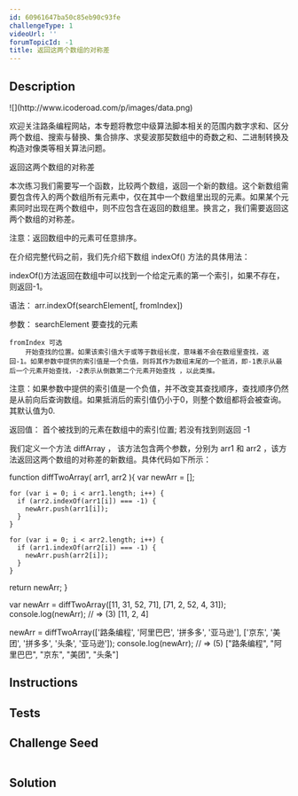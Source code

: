 ```yaml
---
id: 60961647ba50c85eb90c93fe
challengeType: 1
videoUrl: ''
forumTopicId: -1
title: 返回这两个数组的对称差
---
```


## Description
<section id='description'>
![](http://www.icoderoad.com/p/images/data.png)

欢迎关注路条编程网站，本专题将教您中级算法脚本相关的范围内数字求和、区分两个数组、搜索与替换、集合排序、求斐波那契数组中的奇数之和、二进制转换及构造对像类等相关算法问题。

返回这两个数组的对称差

本次练习我们需要写一个函数，比较两个数组，返回一个新的数组。这个新数组需要包含传入的两个数组所有元素中，仅在其中一个数组里出现的元素。如果某个元素同时出现在两个数组中，则不应包含在返回的数组里。换言之，我们需要返回这两个数组的对称差。

注意：返回数组中的元素可任意排序。


在介绍完整代码之前，我们先介绍下数组 indexOf() 方法的具体用法：

indexOf()方法返回在数组中可以找到一个给定元素的第一个索引，如果不存在，则返回-1。

语法：
arr.indexOf(searchElement[, fromIndex])

参数：
	searchElement
		要查找的元素

	fromIndex 可选
		开始查找的位置。如果该索引值大于或等于数组长度，意味着不会在数组里查找，返回-1。如果参数中提供的索引值是一个负值，则将其作为数组末尾的一个抵消，即-1表示从最后一个元素开始查找，-2表示从倒数第二个元素开始查找 ，以此类推。 

注意：如果参数中提供的索引值是一个负值，并不改变其查找顺序，查找顺序仍然是从前向后查询数组。如果抵消后的索引值仍小于0，则整个数组都将会被查询。其默认值为0.

返回值：
首个被找到的元素在数组中的索引位置; 若没有找到则返回 -1


我们定义一个方法 diffArray ， 该方法包含两个参数，分别为 arr1 和 arr2 ，该方法返回这两个数组的对称差的新数组。具体代码如下所示：

function  diffTwoArray( arr1, arr2 ){
	var newArr = [];

    for (var i = 0; i < arr1.length; i++) {
      if (arr2.indexOf(arr1[i]) === -1) {
        newArr.push(arr1[i]);
      }
    }

    for (var i = 0; i < arr2.length; i++) {
      if (arr1.indexOf(arr2[i]) === -1) {
        newArr.push(arr2[i]);
      }
    }

  return newArr;
}

var newArr = diffTwoArray([11, 31, 52, 71], [71, 2, 52, 4, 31]);
console.log(newArr);
// => (3) [11, 2, 4]

newArr = diffTwoArray(['路条编程', '阿里巴巴', '拼多多', '亚马逊'], ['京东', '美团', '拼多多', '头条', '亚马逊']);
console.log(newArr);
// => (5) ["路条编程", "阿里巴巴", "京东", "美团", "头条"]

</section>

## Instructions
<section id='instructions'>

</section>

## Tests
<section id='tests'>

</section>

## Challenge Seed
<section id='challengeSeed'>

<div id='js-seed'>

```js

```

</div>



</section>

## Solution
<section id='solution'>


</section>
